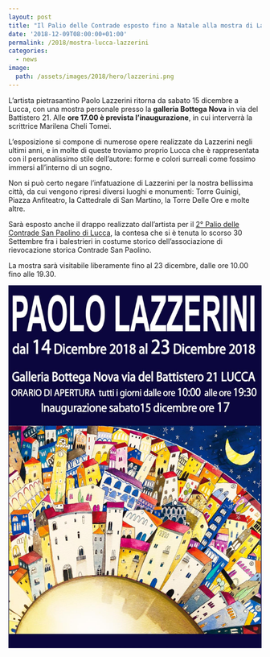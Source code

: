 ```yaml
---
layout: post
title: "Il Palio delle Contrade esposto fino a Natale alla mostra di Lazzerini"
date: '2018-12-09T08:00:00+01:00'
permalink: /2018/mostra-lucca-lazzerini
categories:
  - news
image:
  path: /assets/images/2018/hero/lazzerini.png
---
```


L’artista pietrasantino Paolo Lazzerini ritorna da sabato 15 dicembre a Lucca,
con una mostra personale presso la **galleria Bottega Nova** in via del
Battistero 21. Alle **ore 17.00 è prevista l’inaugurazione**, in cui interverrà
la scrittrice Marilena Cheli Tomei.

<!-- more -->

L’esposizione si compone di numerose opere realizzate da Lazzerini negli ultimi anni, e in molte di queste troviamo proprio Lucca che è rappresentata con il personalissimo stile dell’autore: forme e colori surreali come fossimo immersi all’interno di un sogno.

Non si può certo negare l’infatuazione di Lazzerini per la nostra bellissima città, da cui vengono ripresi diversi luoghi e monumenti: Torre Guinigi, Piazza Anfiteatro, la Cattedrale di San Martino, la Torre Delle Ore e molte altre.

Sarà esposto anche il drappo realizzato dall’artista per il [2° Palio delle Contrade San Paolino di Lucca](/2018/palio-contrade-san-paolino), la contesa che si è tenuta lo scorso 30 Settembre fra i balestrieri in costume storico dell’associazione di rievocazione storica Contrade San Paolino.

La mostra sarà visitabile liberamente fino al 23 dicembre, dalle ore 10.00 fino alle 19.30.

![locandina mostra personale paolo lazzerini lucca](/assets/images/2018/locandina-lazzerini-natale.jpeg)
